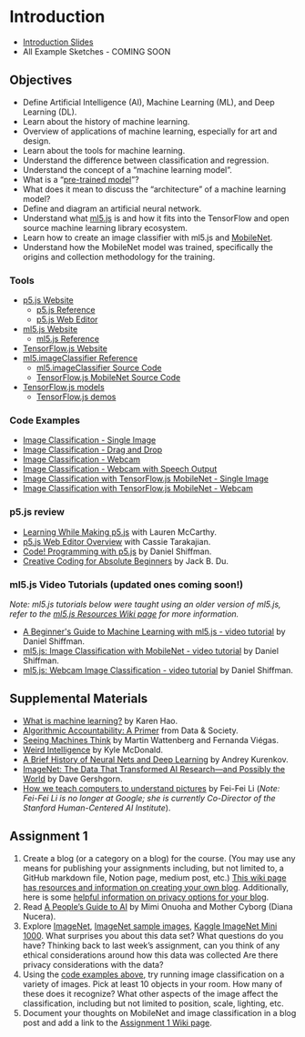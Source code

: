 # Introduction

- [Introduction Slides](https://docs.google.com/presentation/d/1SmQ__RbL81uQZLVJvSLe8VBZSFhi5Pzm27JhzMnd55w/edit?usp=sharing)
- All Example Sketches - COMING SOON

## Objectives

- Define Artificial Intelligence (AI), Machine Learning (ML), and Deep Learning (DL).
- Learn about the history of machine learning.
- Overview of applications of machine learning, especially for art and design.
- Learn about the tools for machine learning.
- Understand the difference between classification and regression.
- Understand the concept of a “machine learning model”.
- What is a “[pre-trained model](https://docs.ml5js.org/#/learn/ml5-glossary?id=pretrained-model)”?
- What does it mean to discuss the “architecture” of a machine learning model?
- Define and diagram an artificial neural network.
- Understand what [ml5.js](https://ml5js.org/about/) is and how it fits into the TensorFlow and open source machine learning library ecosystem.
- Learn how to create an image classifier with ml5.js and [MobileNet](https://docs.ml5js.org/#/learn/ml5-glossary?id=mobilenet).
- Understand how the MobileNet model was trained, specifically the origins and collection methodology for the training.

### Tools

- [p5.js Website](https://p5js.org)
  - [p5.js Reference](https://p5js.org/reference/)
  - [p5.js Web Editor](https://editor.p5js.org)
- [ml5.js Website](https://ml5js.org)
  - [ml5.js Reference](https://docs.ml5js.org/#/reference/overview)
- [TensorFlow.js Website](https://www.tensorflow.org/js)
- [ml5.imageClassifier Reference](https://docs.ml5js.org/#/reference/image-classifier)
  - [ml5.imageClassifier Source Code](https://github.com/ml5js/ml5-next-gen/tree/main/src/ImageClassifier)
  - [TensorFlow.js MobileNet Source Code](https://github.com/tensorflow/tfjs-models/tree/master/mobilenet)
- [TensorFlow.js models](https://www.tensorflow.org/js/models)
  - [TensorFlow.js demos](https://www.tensorflow.org/js/demos)

### Code Examples

- [Image Classification - Single Image](https://editor.p5js.org/ml5/sketches/pjPr6XmPY)
- [Image Classification - Drag and Drop](https://editor.p5js.org/jackbdu/sketches/LKbmAl6o_)
- [Image Classification - Webcam](https://editor.p5js.org/ml5/sketches/K0sjaEO19)
- [Image Classification - Webcam with Speech Output](https://editor.p5js.org/jackbdu/sketches/Zja0ej8tn)
- [Image Classification with TensorFlow.js MobileNet - Single Image](https://editor.p5js.org/jackbdu/sketches/5DEdb8_E-)
- [Image Classification with TensorFlow.js MobileNet - Webcam](https://editor.p5js.org/jackbdu/sketches/FP7PTjj_X)

### p5.js review

- [Learning While Making p5.js](https://youtu.be/1k3X4DLDHdc) with Lauren McCarthy.
- [p5.js Web Editor Overview](https://youtu.be/x1rJJRVTpAI) with Cassie Tarakajian.
- [Code! Programming with p5.js](https://www.youtube.com/playlist?list=PLRqwX-V7Uu6Zy51Q-x9tMWIv9cueOFTFA) by Daniel Shiffman.
- [Creative Coding for Absolute Beginners](https://www.youtube.com/playlist?list=PLUbmjnHkwarjjudjj2dclvClnL5ngpDze) by Jack B. Du.

### ml5.js Video Tutorials (updated ones coming soon!)

_Note: ml5.js tutorials below were taught using an older version of ml5.js, refer to the [ml5.js Resources Wiki page](https://github.com/ml5js/Intro-ML-Arts-IMA-F24/wiki/ml5.js-Resources#ml5js-10-resources) for more information._

- [A Beginner's Guide to Machine Learning with ml5.js - video tutorial](https://youtu.be/jmznx0Q1fP0?list=PLRqwX-V7Uu6YPSwT06y_AEYTqIwbeam3y) by Daniel Shiffman.
- [ml5.js: Image Classification with MobileNet - video tutorial](https://youtu.be/yNkAuWz5lnY?list=PLRqwX-V7Uu6YPSwT06y_AEYTqIwbeam3y) by Daniel Shiffman.
- [ml5.js: Webcam Image Classification - video tutorial](https://youtu.be/D9BoBSkLvFo?list=PLRqwX-V7Uu6YPSwT06y_AEYTqIwbeam3y) by Daniel Shiffman.

## Supplemental Materials

- [What is machine learning?](https://www.technologyreview.com/s/612437/what-is-machine-learning-we-drew-you-another-flowchart/) by Karen Hao.
- [Algorithmic Accountability: A Primer](https://datasociety.net/wp-content/uploads/2018/04/Data_Society_Algorithmic_Accountability_Primer_FINAL-4.pdf) from Data & Society.
- [Seeing Machines Think](https://youtu.be/ugkfmHBW74Q) by Martin Wattenberg and Fernanda Viégas.
- [Weird Intelligence](https://vimeo.com/304110435) by Kyle McDonald.
- [A Brief History of Neural Nets and Deep Learning](http://www.andreykurenkov.com/writing/a-brief-history-of-neural-nets-and-deep-learning/) by Andrey Kurenkov.
- [ImageNet: The Data That Transformed AI Research—and Possibly the World](https://qz.com/1034972/the-data-that-changed-the-direction-of-ai-research-and-possibly-the-world/) by Dave Gershgorn.
- [How we teach computers to understand pictures](https://www.youtube.com/watch?v=40riCqvRoMs) by Fei-Fei Li (_Note: Fei-Fei Li is no longer at Google; she is currently Co-Director of the Stanford Human-Centered AI Institute_).

## Assignment 1

1. Create a blog (or a category on a blog) for the course. (You may use any means for publishing your assignments including, but not limited to, a GitHub markdown file, Notion page, medium post, etc.) [This wiki page has resources and information on creating your own blog](https://github.com/jackbdu/Intro-ML-Arts-IMA-Summer24/wiki/Documentation-Blog-Resources). Additionally, here is some [helpful information on privacy options for your blog](https://www.nyu.edu/servicelink/KB0012245).
2. Read [A People’s Guide to AI](https://alliedmedia.org/wp-content/uploads/2020/09/peoples-guide-ai.pdf) by Mimi Onuoha and Mother Cyborg (Diana Nucera).
3. Explore [ImageNet](http://image-net.org/index), [ImageNet sample images](https://github.com/EliSchwartz/imagenet-sample-images/blob/master/gallery.md), [Kaggle ImageNet Mini 1000](https://www.kaggle.com/datasets/ifigotin/imagenetmini-1000). What surprises you about this data set? What questions do you have? Thinking back to last week’s assignment, can you think of any ethical considerations around how this data was collected Are there privacy considerations with the data?
4. Using the [code examples above](#code-examples), try running image classification on a variety of images. Pick at least 10 objects in your room. How many of these does it recognize? What other aspects of the image affect the classification, including but not limited to position, scale, lighting, etc.
5. Document your thoughts on MobileNet and image classification in a blog post and add a link to the [Assignment 1 Wiki page](https://github.com/ml5js/Intro-ML-Arts-IMA-F24/wiki/Assignment-1).
